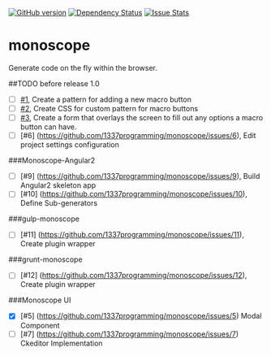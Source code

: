 [![GitHub version](https://badge.fury.io/gh/1337programming%2Fangular2.0-App.svg)](http://badge.fury.io/gh/1337programming%2Fangular2.0-App)
[![Dependency Status](https://david-dm.org/1337-programming/angular2.0-App.svg)](https://david-dm.org/1337programming/angular2.0-App)
[![Issue Stats](http://issuestats.com/github/1337-programming/angular2.0-Appr/badge/pr?style=flat)](http://issuestats.com/github/1337-programming/angular2.0-App)
# monoscope
Generate code on the fly within the browser.


##TODO before release 1.0 
  - [ ] [#1](https://github.com/1337programming/monoscope/issues/1), Create a pattern for adding a new macro button
  - [ ] [#2](https://github.com/1337programming/monoscope/issues/2), Create CSS for custom pattern for macro buttons
  - [ ] [#3](https://github.com/1337programming/monoscope/issues/3), Create a form that overlays the screen to fill out any options a macro button can have.
  - [ ] [#6] (https://github.com/1337programming/monoscope/issues/6), Edit project settings configuration

###Monoscope-Angular2
 - [ ] [#9] (https://github.com/1337programming/monoscope/issues/9), Build Angular2 skeleton app
 - [ ] [#10] (https://github.com/1337programming/monoscope/issues/10), Define Sub-generators

###gulp-monoscope
 - [ ] [#11] (https://github.com/1337programming/monoscope/issues/11), Create plugin wrapper

###grunt-monoscope
 - [ ] [#12] (https://github.com/1337programming/monoscope/issues/12), Create plugin wrapper
 
###Monoscope UI
 - [x] [#5] (https://github.com/1337programming/monoscope/issues/5) Modal Component
 - [ ] [#7] (https://github.com/1337programming/monoscope/issues/7) Ckeditor Implementation
